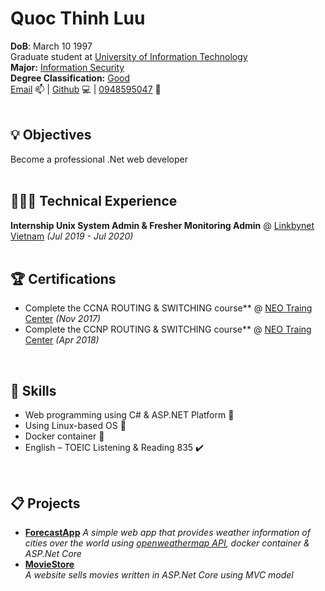 
# Quoc Thinh Luu

**DoB**: March 10 1997<br>
Graduate student at [University of Information Technology](https://www.uit.edu.vn/)<br>
**Major:** [Information Security](https://dictionary.cambridge.org/vi/dictionary/english/information)<br> 
**Degree Classification:** [Good](https://dictionary.cambridge.org/vi/dictionary/english/good)<br>
[Email](mailto:quocthinhluu97@gmail.com) :mailbox: | [Github](https://github.com/quocthinhluu97/) 💻 | [0948595047](https://dictionary.cambridge.org/vi/dictionary/english/good) :iphone:<br>
<br>

## 💡 Objectives
Become a professional .Net web developer<br>
<br>
## 👩🏼‍💻 Technical Experience

**Internship Unix System Admin & Fresher Monitoring Admin** @ [Linkbynet Vietnam](https://www.linkbynet.com/) _(Jul 2019 - Jul 2020)_ <br>
<br>

## 🏆 Certifications

- Complete the CCNA ROUTING & SWITCHING course** @ [NEO Traing Center](https://neo.edu.vn/) _(Nov 2017)_ <br>
- Complete the CCNP ROUTING & SWITCHING course** @ [NEO Traing Center](https://neo.edu.vn/) _(Apr 2018)_ <br>
<br>

## 💬 Skills

- Web programming using C# & ASP.NET Platform 🚀<br>
- Using Linux-based OS 🐧<br>
- Docker container :whale:<br>
- English – TOEIC Listening & Reading 835 ✔️<br>
<br>

## 📋 Projects

- **[ForecastApp](https://github.com/quocthinhluu97/ForecastApp)**
_A simple web app that provides weather information of cities over the world using [openweathermap API](https://openweathermap.org/api), docker container & ASP.Net Core_<br>
- **[MovieStore](https://github.com/quocthinhluu97/MovieStore)**<br>
_A website sells movies written in ASP.Net Core using MVC model_<br>
